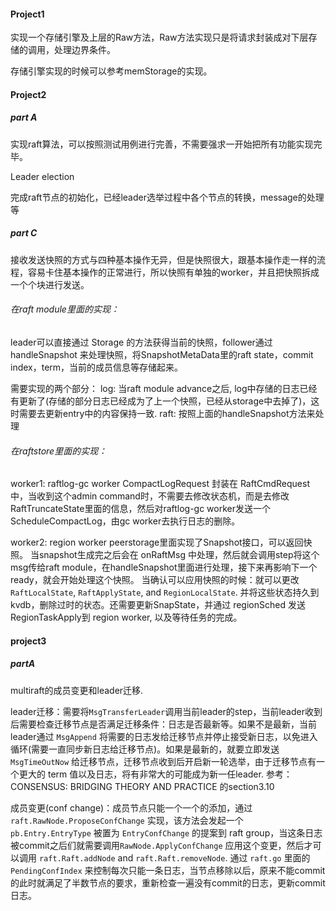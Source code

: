 #### Project1

实现一个存储引擎及上层的Raw方法，Raw方法实现只是将请求封装成对下层存储的调用，处理边界条件。

存储引擎实现的时候可以参考memStorage的实现。

#### Project2

##### part A

实现raft算法，可以按照测试用例进行完善，不需要强求一开始把所有功能实现完毕。

Leader election

完成raft节点的初始化，已经leader选举过程中各个节点的转换，message的处理等



##### part C

接收发送快照的方式与四种基本操作无异，但是快照很大，跟基本操作走一样的流程，容易卡住基本操作的正常进行，所以快照有单独的worker，并且把快照拆成一个个块进行发送。

###### 在raft module里面的实现：
leader可以直接通过 Storage 的方法获得当前的快照，follower通过 handleSnapshot 来处理快照，将SnapshotMetaData里的raft state，commit index，term，当前的成员信息等存储起来。

需要实现的两个部分：
log: 当raft module advance之后, log中存储的日志已经有更新了(存储的部分日志已经成为了上一个快照，已经从storage中去掉了)，这时需要去更新entry中的内容保持一致.
raft: 按照上面的handleSnapshot方法来处理

###### 在raftstore里面的实现：

worker1: raftlog-gc worker
CompactLogRequest 封装在 RaftCmdRequest 中，当收到这个admin command时，不需要去修改状态机，而是去修改RaftTruncateState里面的信息，然后对raftlog-gc worker发送一个 ScheduleCompactLog，由gc worker去执行日志的删除。


worker2: region worker
peerstorage里面实现了Snapshot接口，可以返回快照。
当snapshot生成完之后会在 onRaftMsg 中处理，然后就会调用step将这个msg传给raft module，在handleSnapshot里面进行处理，接下来再影响下一个ready，就会开始处理这个快照。
当确认可以应用快照的时候：就可以更改`RaftLocalState`, `RaftApplyState`, and `RegionLocalState`. 并将这些状态持久到kvdb，删除过时的状态。还需要更新SnapState，并通过 regionSched 发送RegionTaskApply到 region worker, 以及等待任务的完成。

#### project3

##### partA
 multiraft的成员变更和leader迁移.

 leader迁移：需要将`MsgTransferLeader`调用当前leader的step，当前leader收到后需要检查迁移节点是否满足迁移条件：日志是否最新等。如果不是最新，当前leader通过 `MsgAppend` 将需要的日志发给迁移节点并停止接受新日志，以免进入循环(需要一直同步新日志给迁移节点)。如果是最新的，就要立即发送 `MsgTimeOutNow` 给迁移节点，迁移节点收到后开启新一轮选举，由于迁移节点有一个更大的 term 值以及日志，将有非常大的可能成为新一任leader.
参考：CONSENSUS: BRIDGING THEORY AND PRACTICE 的section3.10


成员变更(conf change)：成员节点只能一个一个的添加，通过 `raft.RawNode.ProposeConfChange` 实现，该方法会发起一个 `pb.Entry.EntryType` 被置为 `EntryConfChange` 的提案到 raft group，当这条日志被commit之后们就需要调用`RawNode.ApplyConfChange` 应用这个变更，然后才可以调用 `raft.Raft.addNode` and `raft.Raft.removeNode`.
通过 `raft.go` 里面的 `PendingConfIndex` 来控制每次只能一条日志，当节点移除以后，原来不能commit的此时就满足了半数节点的要求，重新检查一遍没有commit的日志，更新commit日志。

